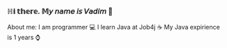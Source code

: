 ### ℍ𝕚 𝕥𝕙𝕖𝕣𝕖. 𝕄𝘺 𝘯𝘢𝘮𝘦 𝘪𝘴 𝘝𝘢𝘥𝘪𝘮 👋
About me:
    I am programmer 💻
    I learn Java at Job4j ☕
    My Java expirience is 1 years ⌚


<!--
**VadimDedeiko/VadimDedeiko** is a ✨ _special_ ✨ repository because its `README.md` (this file) appears on your GitHub profile.

Here are some ideas to get you started:

- 🔭 I’m currently working on ...
- 🌱 I’m currently learning ...
- 👯 I’m looking to collaborate on ...
- 🤔 I’m looking for help with ...
- 💬 Ask me about ...
- 📫 How to reach me: ...
- 😄 Pronouns: ...
- ⚡ Fun fact: ...
-->
